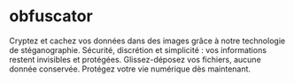 # obfuscator
Cryptez et cachez vos données dans des images grâce à notre technologie de stéganographie. Sécurité, discrétion et simplicité : vos informations restent invisibles et protégées. Glissez-déposez vos fichiers, aucune donnée conservée. Protégez votre vie numérique dès maintenant.
